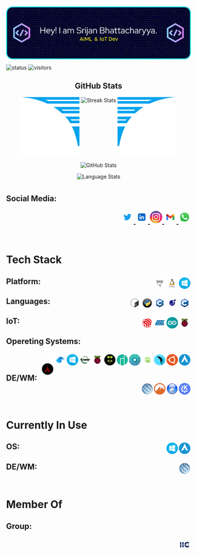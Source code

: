 <p align = "center">
  <img 
    src = "imgs/github-header/v2.webp"
    alt = "Hey! I am Srijan Bhattacharyya."
    width: 500% 
    height: 100% 
    align = "center"
  />
</p>


![status](https://img.shields.io/badge/BTW-I%20use%20Arch-blue)
![visitors](https://visitor-badge.laobi.icu/badge?page_id=srijan-76448.srijan-76448)


<h2 align = "center">GitHub Stats</h2>
<div align = "center">
  <img
    src = "imgs/wings/Left.webp" 
    alt = "Left Wing"
    height = "160px"
    width = "160px"
  />
  <img
    align = "top" 
    src = "https://github-readme-streak-stats.herokuapp.com/?user=srijan-76448&theme=windows-dark&ring=1AB9D9&file=1AB9D9&currStreakNum=1AB9D9&currStreakLabel=1AB9D9&hide&hide_border=true" 
    alt = "Streak Stats"
    aspect-ratio = "auto 494/194"
    width = "460px"
  />
  <img
    src = "imgs/wings/Right.webp" 
    alt = "Right Wing"
    height = "160px"
    width = "160px"
  />

  <p></p>

  <img
    src = "https://github-readme-stats.vercel.app/api?username=srijan-76448&hide_border=true&show_icons=true&bg_color=000000&title_color=1AB9D9&icon_color=1AB9D9&text_bold=false&text_color=ffffff" 
    alt = "GitHub Stats"
    height = "200px"
    width = "500px"
  />

  <p></p>

  <img
    align = top 
    src = "https://github-readme-stats.vercel.app/api/top-langs?username=srijan-76448&show_icons=true&locale=en&theme=github_dark&hide_border=true&title_color=1AB9D9&text_color=ffffff&bg_color=000000&layout=compact&hide=fortran,java,dart,c%23,jupyter%20notebook,c%2B%2B,tex,pug" 
    alt = "Language Stats"
    height = "170px"
    width = "500px"
  />
</div>
<h1></h1>


<h2>Social Media:
<p align="right">
  <a href="https://twitter.com/srijan76448" alt="Srijan Bhattacharyya | Twitter">
    <img height="34" src="imgs/social-media/twitter.webp" alt="Twitter">
  </a>
  <a href="https://www.linkedin.com/in/srijan76448/" alt="Srijan Bhattacharyya | LinkedIn">
    <img height="34" src="imgs/social-media/linkedin.webp" alt="LinkedIn">
  </a>
  <a href="https://www.instagram.com/srijan.76448/" alt="Srijan Bhattacharyya | Instagram">
    <img height="34" src="imgs/social-media/instagram.webp" alt="Instagram">
  </a>
  <a href="mailto:srijan.76448@gmail.com" alt="Srijan Bhattacharyya | Gmail">
    <img height="34" src="imgs/social-media/gmail.webp" alt="Gmail">
  </a>
  <a href="https://wa.me//+917059343651" alt="Srijan Bhattacharyya | WhatsApp">
    <img height="34" src="imgs/social-media/whatsapp.webp" alt="WhatsApp">
  </a>
</p>
</h2>


<br>


<h1>Tech Stack</h1>

<h2>Platform:&nbsp;&nbsp;
  <img 
    src="imgs/platform/windows.webp" 
    height = "34" 
    alt="Windows" align=right
  />&nbsp;
  <img 
    src="imgs/platform/linux.webp" 
    height = "34" 
    alt="Linux" align=right
  />&nbsp;
  <img 
    src="imgs/platform/gnu.webp" 
    height = "34" 
    alt="GNU" align=right
  />&nbsp;
</h2>


<h2>Languages:&nbsp;&nbsp;
  <img 
    src="imgs/lang/c.webp"
    height = "34"
    alt="c" 
    align=right
  />&nbsp;
  <img 
    src="imgs/lang/lua.webp"
    height = "34"
    alt="lua" 
    align=right
  />&nbsp;
  <img 
    src="imgs/lang/cpp.webp"
    height = "34"
    alt="cpp" 
    align=right
  />&nbsp;
  <img 
    src="imgs/lang/py.webp"
    height = "34"
    alt="py" 
    align=right
  />&nbsp;
  <img 
    src="imgs/lang/bash.webp"
    height = "34"
    alt="bash" 
    align=right
  />&nbsp;
</h2>


<h2>IoT:&nbsp;&nbsp;
  <img 
    src="imgs/iot/rpi.webp" 
    height="34" 
    alt="rasPi" 
    align=right
  />&nbsp;
  <img 
    src="imgs/iot/arduino.webp" 
    height="34" 
    alt="Arduino" 
    align=right
  />&nbsp;
  <img 
    src="imgs/iot/atmega.webp" 
    height="34" 
    alt="Atmega" 
    align=right
  />&nbsp;
  <img 
    src="imgs/iot/esp.webp" 
    height="34" 
    alt="ESP" 
    align=right
  />&nbsp;
</h2>


<h2>Opereting Systems:&nbsp;&nbsp;

  <img 
    src="imgs/os/arch-linux.webp" 
    height="34" 
    alt="Arch_Linux"
    align=right
  />&nbsp;
  <img 
    src="imgs/os/ubuntu.webp" 
    height="34" 
    alt="Ubuntu"
    align=right
  />&nbsp;
  <img 
    src="imgs/os/parrot-sec.-os.webp" 
    height="34" 
    alt="Parrot_Sec_OS"
    align=right
  />&nbsp;
  <img 
    src="imgs/os/linux-mint.webp" 
    height="34" 
    alt="Linux_Mint"
    align=right
  />&nbsp;
  <img 
    src="imgs/os/kde-neon.webp" 
    height="34" 
    alt="KDE_Neon"
    align=right
  />&nbsp;
  <img 
    src="imgs/os/manjaro.webp" 
    height="34" 
    alt="Manjaro"
    align=right
  />&nbsp;
  <img 
    src="imgs/os/diet-pi.webp" 
    height="34" 
    alt="DietPi"
    align=right
  />&nbsp;
  <img 
    src="imgs/os/raspi-os.webp" 
    height="34" 
    alt="Raspberry_Pi_OS"
    align=right
  />&nbsp;
  <img 
    src="imgs/os/void-linux.webp" 
    height="34" 
    alt="Void_Linux"
    align=right
  />&nbsp;
  <img 
    src="imgs/os/windows.webp" 
    height="34" 
    alt="Windows"
    align=right
  />&nbsp;
  <img 
    src="imgs/os/garuda-linux.webp" 
    height="34" 
    alt="Garuda Linux"
    align=right
  />&nbsp;
  <img 
    src="imgs/os/black-arch-linux.webp" 
    height="34" 
    alt="Black Arch Linux"
    align=right
  />&nbsp;
</h2>

<h2>DE/WM:&nbsp;&nbsp;
  <img 
    src="imgs/gui/kde.webp"
    height="34" 
    alt="KDE" 
    align=right
  />&nbsp;
  <img 
    src="imgs/gui/gnome.webp"
    height="34" 
    alt="Gnome" 
    align=right
  />&nbsp;
  <img 
    src="imgs/gui/cinnamon.webp"
    height="34" 
    alt="Cinnamon" 
    align=right
  />&nbsp;
  <img 
    src="imgs/gui/i3wm.webp"
    height="34" 
    alt="i3wm" 
    align=right
  />&nbsp;
</h2>



<br>


<h1>Currently In Use</h1>

<h2>OS:&nbsp;&nbsp;
  <img 
    src="imgs/os/arch-linux.webp" 
    height="34" 
    alt="Arch Linux"
    align=right
  />&nbsp;
  <img 
    src="imgs/os/windows.webp" 
    height="34" 
    alt="Windows 11"
    align=right
  />&nbsp;
</h2>


<h2>DE/WM:&nbsp;&nbsp;
  <img 
    src="imgs/gui/i3wm.webp" 
    height="34" 
    alt="i3wm"
    align=right
  />&nbsp;
</h2>



<br>


<h1>Member Of</h1>

<h2>Group:&nbsp;&nbsp;
  <p align="right">
    <a href="http://iictmsl.com/" align=right>
      <img 
        src="imgs/grp/iic.webp" 
        height="34" 
        alt="IIC logo" 
      />
    </a>
  </p>
</h2>
